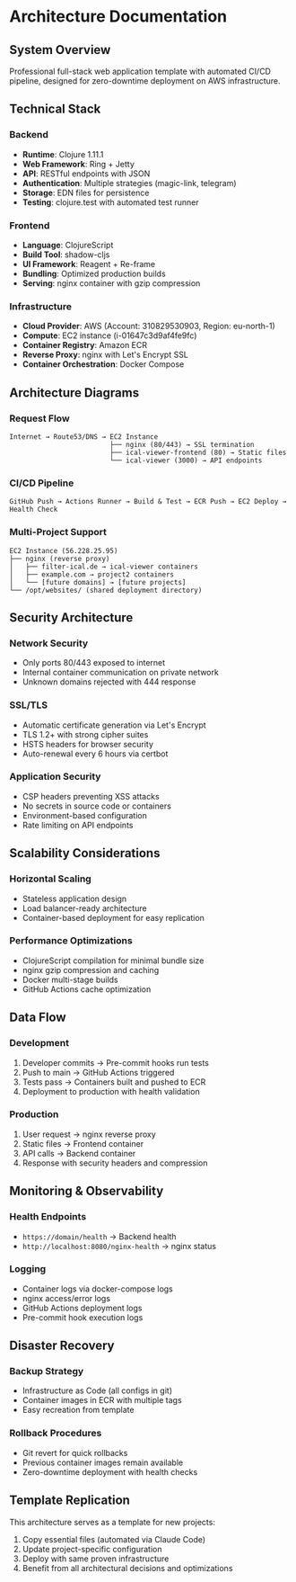 # Architecture Documentation

## System Overview

Professional full-stack web application template with automated CI/CD pipeline, designed for zero-downtime deployment on AWS infrastructure.

## Technical Stack

### Backend
- **Runtime**: Clojure 1.11.1
- **Web Framework**: Ring + Jetty
- **API**: RESTful endpoints with JSON
- **Authentication**: Multiple strategies (magic-link, telegram)
- **Storage**: EDN files for persistence
- **Testing**: clojure.test with automated test runner

### Frontend  
- **Language**: ClojureScript
- **Build Tool**: shadow-cljs
- **UI Framework**: Reagent + Re-frame
- **Bundling**: Optimized production builds
- **Serving**: nginx container with gzip compression

### Infrastructure
- **Cloud Provider**: AWS (Account: 310829530903, Region: eu-north-1)
- **Compute**: EC2 instance (i-01647c3d9af4fe9fc)
- **Container Registry**: Amazon ECR
- **Reverse Proxy**: nginx with Let's Encrypt SSL
- **Container Orchestration**: Docker Compose

## Architecture Diagrams

### Request Flow
```
Internet → Route53/DNS → EC2 Instance
                         ├── nginx (80/443) → SSL termination
                         ├── ical-viewer-frontend (80) → Static files
                         └── ical-viewer (3000) → API endpoints
```

### CI/CD Pipeline
```
GitHub Push → Actions Runner → Build & Test → ECR Push → EC2 Deploy → Health Check
```

### Multi-Project Support
```
EC2 Instance (56.228.25.95)
├── nginx (reverse proxy)
│   ├── filter-ical.de → ical-viewer containers
│   ├── example.com → project2 containers  
│   └── [future domains] → [future projects]
└── /opt/websites/ (shared deployment directory)
```

## Security Architecture

### Network Security
- Only ports 80/443 exposed to internet
- Internal container communication on private network
- Unknown domains rejected with 444 response

### SSL/TLS
- Automatic certificate generation via Let's Encrypt
- TLS 1.2+ with strong cipher suites
- HSTS headers for browser security
- Auto-renewal every 6 hours via certbot

### Application Security
- CSP headers preventing XSS attacks
- No secrets in source code or containers
- Environment-based configuration
- Rate limiting on API endpoints

## Scalability Considerations

### Horizontal Scaling
- Stateless application design
- Load balancer-ready architecture
- Container-based deployment for easy replication

### Performance Optimizations
- ClojureScript compilation for minimal bundle size
- nginx gzip compression and caching
- Docker multi-stage builds
- GitHub Actions cache optimization

## Data Flow

### Development
1. Developer commits → Pre-commit hooks run tests
2. Push to main → GitHub Actions triggered
3. Tests pass → Containers built and pushed to ECR
4. Deployment to production with health validation

### Production
1. User request → nginx reverse proxy
2. Static files → Frontend container
3. API calls → Backend container  
4. Response with security headers and compression

## Monitoring & Observability

### Health Endpoints
- `https://domain/health` → Backend health
- `http://localhost:8080/nginx-health` → nginx status

### Logging
- Container logs via docker-compose logs
- nginx access/error logs
- GitHub Actions deployment logs
- Pre-commit hook execution logs

## Disaster Recovery

### Backup Strategy
- Infrastructure as Code (all configs in git)
- Container images in ECR with multiple tags
- Easy recreation from template

### Rollback Procedures
- Git revert for quick rollbacks
- Previous container images remain available
- Zero-downtime deployment with health checks

## Template Replication

This architecture serves as a template for new projects:
1. Copy essential files (automated via Claude Code)
2. Update project-specific configuration
3. Deploy with same proven infrastructure
4. Benefit from all architectural decisions and optimizations